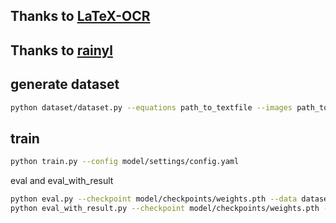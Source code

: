 ##  Thanks to [LaTeX-OCR](https://github.com/lukas-blecher/LaTeX-OCR/tree/main)
##  Thanks to [rainyl](https://github.com/rainyl)


## generate dataset
```bash
python dataset/dataset.py --equations path_to_textfile --images path_to_images --out dataset.pkl
```

## train
```bash
python train.py --config model/settings/config.yaml
```


eval and eval_with_result
```bash
python eval.py --checkpoint model/checkpoints/weights.pth --data dataset/data/miniTrain.pkl --config model/settings/config-mini.yaml
python eval_with_result.py --checkpoint model/checkpoints/weights.pth --data dataset/data/miniTrain.pkl --config model/settings/config-mini.yaml --output dataset/data/csv_results
```
